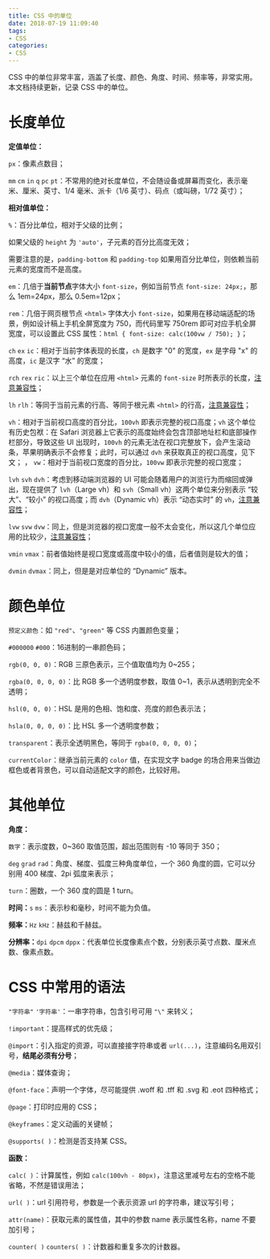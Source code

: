 ```yaml
---
title: CSS 中的单位
date: 2018-07-19 11:09:40
tags: 
- CSS 
categories: 
- CSS 
---
```


CSS 中的单位非常丰富，涵盖了长度、颜色、角度、时间、频率等，非常实用。
本文档持续更新，记录 CSS 中的单位。



# 长度单位

**定值单位：**

`px`：像素点数目；

`mm` `cm` `in` `q` `pc` `pt`：不常用的绝对长度单位，不会随设备或屏幕而变化，表示毫米、厘米、英寸、1/4 毫米、派卡（1/6 英寸）、码点（或叫磅，1/72 英寸）；


**相对值单位：**

`%`：百分比单位，相对于父级的比例；

如果父级的 `height` 为 `'auto'`，子元素的百分比高度无效；

需要注意的是，`padding-bottom` 和 `padding-top` 如果用百分比单位，则依赖当前元素的宽度而不是高度。



`em`：几倍于**当前节点**字体大小 `font-size`，例如当前节点 `font-size: 24px;`，那么 1em=24px，那么 0.5em=12px；

`rem`：几倍于网页根节点 `<html>` 字体大小 `font-size`，如果用在移动端适配的场景，例如设计稿上手机全屏宽度为 750，而代码里写 750rem 即可对应手机全屏宽度，可以设置此 CSS 属性：`html { font-size: calc(100vw / 750); }`；

`ch` `ex` `ic`：相对于当前字体表现的长度，`ch` 是数字 "0" 的宽度，`ex` 是字母 "x" 的高度，`ic` 是汉字 “水” 的宽度；

`rch` `rex` `ric`：以上三个单位在应用 `<html>` 元素的 `font-size` 时所表示的长度，[注意兼容性](https://caniuse.com/mdn-css_types_length_rch)；

`lh` `rlh`：等同于当前元素的行高、等同于根元素 `<html>` 的行高，[注意兼容性](https://caniuse.com/mdn-css_types_length_lh)；

`vh`：相对于当前视口高度的百分比，`100vh` 即表示完整的视口高度；`vh` 这个单位有历史包袱：在 Safari 浏览器上它表示的高度始终会包含顶部地址栏和底部操作栏部分，导致这些 UI 出现时，`100vh` 的元素无法在视口完整放下，会产生滚动条，苹果明确表示不会修复；此时，可以通过 `dvh` 来获取真正的视口高度，见下文；
，
`vw`：相对于当前视口宽度的百分比，`100vw` 即表示完整的视口宽度；

`lvh` `svh` `dvh`：考虑到移动端浏览器的 UI 可能会随着用户的浏览行为而缩回或弹出，现在提供了 `lvh`（Large vh）和 `svh`（Small vh）这两个单位来分别表示 “较大”、“较小” 的视口高度；而 `dvh`（Dynamic vh）表示 “动态实时” 的 `vh`，[注意兼容性](https://caniuse.com/mdn-css_types_length_viewport_percentage_units_dynamic)；

`lvw` `svw` `dvw`：同上，但是浏览器的视口宽度一般不太会变化，所以这几个单位应用的比较少，[注意兼容性](https://caniuse.com/mdn-css_types_length_viewport_percentage_units_dynamic)；

`vmin` `vmax`：前者值始终是视口宽度或高度中较小的值，后者值则是较大的值；

`dvmin` `dvmax`：同上，但是是对应单位的 “Dynamic” 版本。



# 颜色单位

`预定义颜色`：如 `"red"`、`"green"` 等 CSS 内置颜色变量；

`#000000` `#000`：16进制的一串颜色码；

`rgb(0, 0, 0)`：RGB 三原色表示，三个值取值均为 0~255；

`rgba(0, 0, 0, 0)`：比 RGB 多一个透明度参数，取值 0~1，表示从透明到完全不透明；

`hsl(0, 0, 0)`：HSL 是用的色相、饱和度、亮度的颜色表示法；

`hsla(0, 0, 0, 0)`：比 HSL 多一个透明度参数；

`transparent`：表示全透明黑色，等同于 `rgba(0, 0, 0, 0)`；

`currentColor`：继承当前元素的 `color` 值，在实现文字 badge 的场合用来当做边框色或者背景色，可以自动适配文字的颜色，比较好用。



# 其他单位

**角度：**

`数字`：表示度数，0~360 取值范围，超出范围则有 -10 等同于 350；

`deg` `grad` `rad`：角度、梯度、弧度三种角度单位，一个 360 角度的圆，它可以分别用 400 梯度、2pi 弧度来表示；

`turn`：圈数，一个 360 度的圆是 1 turn。



**时间：**`s` `ms`：表示秒和毫秒，时间不能为负值。

**频率：**`Hz` `kHz`：赫兹和千赫兹。

**分辨率：**`dpi` `dpcm` `dppx`：代表单位长度像素点个数，分别表示英寸点数、厘米点数、像素点数。



# CSS 中常用的语法

`"字符串"` `'字符串'`：一串字符串，包含引号可用 `"\"` 来转义；

`!important`：提高样式的优先级；

`@import`：引入指定的资源，可以直接接字符串或者 `url(...)`，注意编码名用双引号，**结尾必须有分号**；

`@media`：媒体查询；

`@font-face`：声明一个字体，尽可能提供 .woff 和 .tff 和 .svg 和 .eot 四种格式；

`@page`：打印时应用的 CSS；

`@keyframes`：定义动画的关键帧；

`@supports( )`：检测是否支持某 CSS。



**函数：**

`calc( )`：计算属性，例如 `calc(100vh - 80px)`，注意这里减号左右的空格不能省略，不然是错误用法；

`url( )`：url 引用符号，参数是一个表示资源 url 的字符串，建议写引号；

`attr(name)`：获取元素的属性值，其中的参数 name 表示属性名称，name 不要加引号；

`counter( )` `counters( )`：计数器和重复多次的计数器。